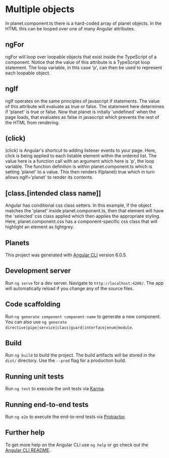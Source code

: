 # Multiple objects

In planet.component.ts there is a hard-coded array of planet objects. In the HTML this can be looped over one of many Angular attributes.

## ngFor

ngFor will loop over loopable objects that exist inside the TypeScript of a component. Notice that the value of this attribute is a TypeScript loop statement. The loop variable, in this case 'p', can then be used to represent each loopable object.

## ngIf

ngIf operates on the same principles of javascript if statements. The value of this attribute will evaluate as true or false. The statement here determines if 'planet' is true or false. Now that planet is initally 'undefined' when the page loads, that evaluates as false in javascript which prevents the rest of the HTML from rendering.

## (click)

(click) is Angular's shortcut to adding listener events to your page. Here, click is being applied to each listable element within the ordered list. The value here is a function call with an argument which here is 'p', the loop variable. The function definition is within planet.component.ts which is setting 'planet' to a value. This then renders if(planet) true which in turn allows ngIf='planet' to render its contents.

## [class.[intended class name]]

Angular has conditional css class setters. In this example, if the object matches the 'planet' inside planet.component.ts, then that element will have the 'selected' css class applied which then applies the appropriate styling. Here, planet.component.css has a component-specific css class that will highlight an element as lightgrey.

## Planets

This project was generated with [Angular CLI](https://github.com/angular/angular-cli) version 6.0.5.

## Development server

Run `ng serve` for a dev server. Navigate to `http://localhost:4200/`. The app will automatically reload if you change any of the source files.

## Code scaffolding

Run `ng generate component component-name` to generate a new component. You can also use `ng generate directive|pipe|service|class|guard|interface|enum|module`.

## Build

Run `ng build` to build the project. The build artifacts will be stored in the `dist/` directory. Use the `--prod` flag for a production build.

## Running unit tests

Run `ng test` to execute the unit tests via [Karma](https://karma-runner.github.io).

## Running end-to-end tests

Run `ng e2e` to execute the end-to-end tests via [Protractor](http://www.protractortest.org/).

## Further help

To get more help on the Angular CLI use `ng help` or go check out the [Angular CLI README](https://github.com/angular/angular-cli/blob/master/README.md).
